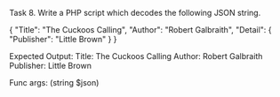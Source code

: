 Task 8. Write a PHP script which decodes the following JSON string.

{
"Title": "The Cuckoos Calling",
"Author": "Robert Galbraith",
"Detail": {
"Publisher": "Little Brown"
}
}

Expected Output:
Title: The Cuckoos Calling
Author: Robert Galbraith
Publisher: Little Brown

Func args: (string $json)